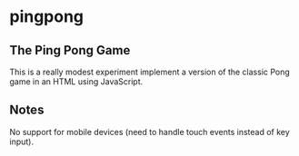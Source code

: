 # pingpong
The Ping Pong Game
------------------

This is a really modest experiment implement a version of the classic Pong game in an HTML <canvas> using JavaScript.

Notes
-----
No support for mobile devices (need to handle touch events instead of key input).
